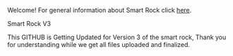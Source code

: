 Welcome! For general information about Smart Rock click [here](https://github.com/OPEnSLab-OSU/OPEnS-Lab-Home/wiki/Smart-Rock).

Smart Rock V3

This GITHUB is Getting Updated for Version 3 of the smart rock, Thank you for understanding while we get all files uploaded and finalized.